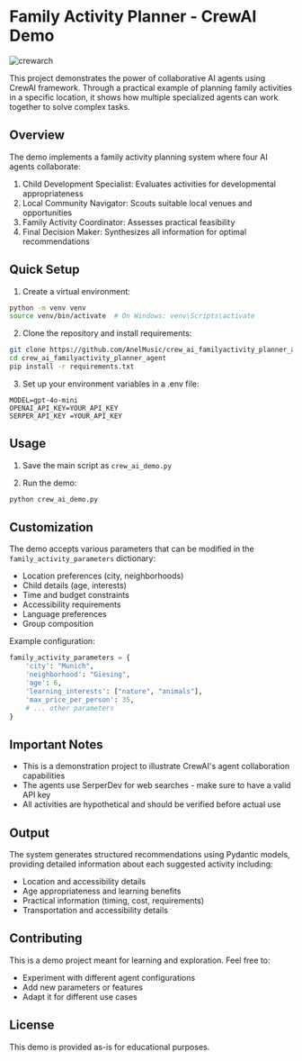 # Family Activity Planner - CrewAI Demo
![crewarch](https://github.com/user-attachments/assets/65b5ee2b-e53c-4059-bc1e-1f6f3f55e7e6)

This project demonstrates the power of collaborative AI agents using CrewAI framework. Through a practical example of planning family activities in a specific location, it shows how multiple specialized agents can work together to solve complex tasks.

## Overview

The demo implements a family activity planning system where four AI agents collaborate:

1. Child Development Specialist: Evaluates activities for developmental appropriateness
2. Local Community Navigator: Scouts suitable local venues and opportunities
3. Family Activity Coordinator: Assesses practical feasibility
4. Final Decision Maker: Synthesizes all information for optimal recommendations

## Quick Setup

1. Create a virtual environment:
```bash
python -m venv venv
source venv/bin/activate  # On Windows: venv\Scripts\activate
```

2. Clone the repository and install requirements:
```bash
git clone https://github.com/AnelMusic/crew_ai_familyactivity_planner_agent
cd crew_ai_familyactivity_planner_agent
pip install -r requirements.txt
```

3. Set up your environment variables in a .env file:
```env
MODEL=gpt-4o-mini
OPENAI_API_KEY=YOUR_API_KEY
SERPER_API_KEY =YOUR_API_KEY
```

## Usage

1. Save the main script as `crew_ai_demo.py`

2. Run the demo:
```bash
python crew_ai_demo.py
```

## Customization

The demo accepts various parameters that can be modified in the `family_activity_parameters` dictionary:

- Location preferences (city, neighborhoods)
- Child details (age, interests)
- Time and budget constraints
- Accessibility requirements
- Language preferences
- Group composition

Example configuration:
```python
family_activity_parameters = {
    'city': "Munich",
    'neighborhood': "Giesing",
    'age': 6,
    'learning_interests': ["nature", "animals"],
    'max_price_per_person': 35,
    # ... other parameters
}
```

## Important Notes

- This is a demonstration project to illustrate CrewAI's agent collaboration capabilities
- The agents use SerperDev for web searches - make sure to have a valid API key
- All activities are hypothetical and should be verified before actual use

## Output

The system generates structured recommendations using Pydantic models, providing detailed information about each suggested activity including:
- Location and accessibility details
- Age appropriateness and learning benefits
- Practical information (timing, cost, requirements)
- Transportation and accessibility details

## Contributing

This is a demo project meant for learning and exploration. Feel free to:
- Experiment with different agent configurations
- Add new parameters or features
- Adapt it for different use cases

## License

This demo is provided as-is for educational purposes.
